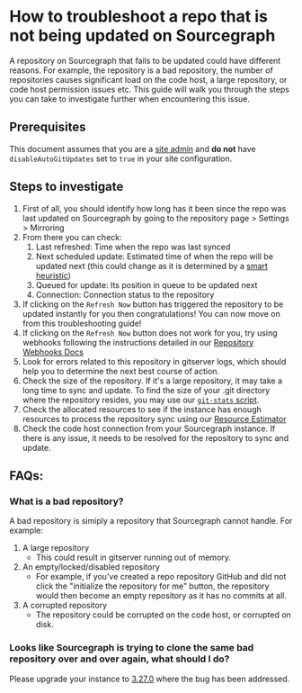# How to troubleshoot a repo that is not being updated on Sourcegraph

A repository on Sourcegraph that fails to be updated could have different reasons. For example, the repository is a bad repository, the number of repositories causes significant load on the code host, a large repository, or code host permission issues etc. This guide will walk you through the steps you can take to investigate further when encountering this issue. 

## Prerequisites

This document assumes that you are a [site admin](https://docs.sourcegraph.com/admin) and **do not** have `disableAutoGitUpdates` set to `true` in your site configuration.

## Steps to investigate

1. First of all, you should identify how long has it been since the repo was last updated on Sourcegraph by going to the repository page > Settings > Mirroring
2. From there you can check:
   1. Last refreshed: Time when the repo was last synced
   2. Next scheduled update: Estimated time of when the repo will be updated next (this could change as it is determined by a [smart heuristic](https://docs.sourcegraph.com/admin/repo/update_frequency#repository-update-frequency))
   3. Queued for update: Its position in queue to be updated next
   4. Connection: Connection status to the repository
3. If clicking on the `Refresh Now` button has triggered the repository to be updated instantly for you then congratulations! You can now move on from this troubleshooting guide!
4. If clicking on the `Refresh Now` button does not work for you, try using webhooks following the instructions detailed in our [Repository Webhooks Docs](https://docs.sourcegraph.com/admin/repo/webhooks#webhook-for-manually-telling-sourcegraph-to-update-a-repository)
5. Look for errors related to this repository in gitserver logs, which should help you to determine the next best course of action.
6. Check the size of the repository. If it's a large repository, it may take a long time to sync and update. To find the size of your .git directory where the repository resides, you may use our [`git-stats` script](https://docs.sourcegraph.com/admin/monorepo#statistics). 
7. Check the allocated resources to see if the instance has enough resources to process the repository sync using our [Resource Estimator](https://docs.sourcegraph.com/admin/deploy/resource_estimator)
8. Check the code host connection from your Sourcegraph instance. If there is any issue, it needs to be resolved for the repository to sync and update.

## FAQs:

### What is a bad repository?

A bad repository is simiply a repository that Sourcegraph cannot handle. For example:

1. A large repository
   - This could result in gitserver running out of memory.
2. An empty/locked/disabled repository
   - For example, if you've created a repo repository GitHub and did not click the "initialize the repository for me" button, the repository would then become an empty repository as it has no commits at all.
3. A corrupted repository
   - The repository could be corrupted on the code host, or corrupted on disk.

### Looks like Sourcegraph is trying to clone the same bad repository over and over again, what should I do?

Please upgrade your instance to [3.27.0](https://sourcegraph.com/github.com/sourcegraph/sourcegraph/-/blob/CHANGELOG.md#3-27-0) where the bug has been addressed.
